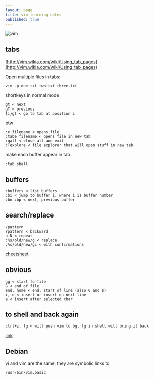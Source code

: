 ```yaml
---
layout: page
title: vim learning notes
published: true
---
```

![vim]({{site.baseurl}}/media/vimClean.png)

## tabs
[http://vim.wikia.com/wiki/Using_tab_pages](http://vim.wikia.com/wiki/Using_tab_pages)  

Open multiple files in tabs:

    vim -p one.txt two.txt three.txt

shortkeys in normal mode

    gt < next
    gT < previous
    {i}gt < go to tab at position i

btw

    :e filename < opens file
    :tabe filename < opens file in new tab
    :qall < close all and exit
    :Texplore < file explorer that will open stuff in new tab

make each buffer appear in tab

    :tab sball

## buffers

    :buffers < list buffers
    :bi < jump to buffer i, where i is buffer number
    :bn :bp < next, previous buffer

## search/replace

    /pattern
    ?pattern < backward
    n N < repeat
    :%s/old/new/g < replace
    :%s/old/new/gc < with confirmations

[cheetsheet](http://www.worldtimzone.com/res/vi.html)

## obvious

    gg < start fo file
    G < end of file
    end, home < end, start of line (also 0 and $)
    i, o < insert or insert on next line
    a < insert after selected char

## to shell and back again

    ctrl+z, fg < will push vim to bg, fg in shell will bring it back

[link](http://stackoverflow.com/questions/1879219/how-to-temporarily-exit-vim-and-go-back)

## Debian

vi and vim are the same, they are symbolic links to 

    /usr/bin/vim.basic
